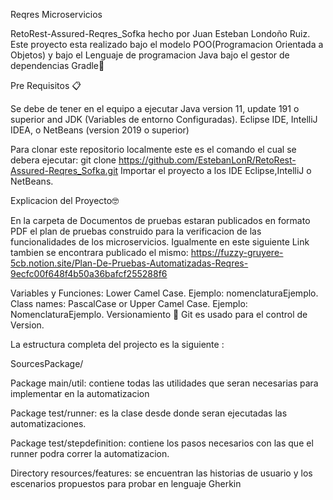 

Reqres Microservicios

RetoRest-Assured-Reqres_Sofka hecho por Juan Esteban Londoño Ruiz. Este proyecto esta realizado bajo el modelo POO(Programacion Orientada a Objetos) y bajo el Lenguaje de programacion Java bajo el gestor de dependencias Gradle🐘

Pre Requisitos 📋

Se debe de tener en el equipo a ejecutar Java version 11, update 191 o superior and JDK (Variables de entorno Configuradas). Eclipse IDE, IntelliJ IDEA, o NetBeans (version 2019 o superior)

Para clonar este repositorio localmente este es el comando el cual se debera ejecutar: git clone https://github.com/EstebanLonR/RetoRest-Assured-Reqres_Sofka.git Importar el proyecto a los IDE Eclipse,IntelliJ o NetBeans.

Explicacion del Proyecto🤓

En la carpeta de Documentos de pruebas estaran publicados en formato PDF el plan de pruebas construido para la verificacion de las funcionalidades de los microservicios. Igualmente en este siguiente Link tambien se encontrara publicado el mismo: https://fuzzy-gruyere-5cb.notion.site/Plan-De-Pruebas-Automatizadas-Reqres-9ecfc00f648f4b50a36bafcf255288f6

Variables y Funciones: Lower Camel Case. Ejemplo: nomenclaturaEjemplo. Class names: PascalCase or Upper Camel Case. Ejemplo: NomenclaturaEjemplo. Versionamiento 🔀 Git es usado para el control de Version.

La estructura completa del projecto es la siguiente :

SourcesPackage/


Package main/util: contiene todas las utilidades que seran necesarias para implementar en la automatizacion

Package test/runner: es la clase desde donde seran ejecutadas las automatizaciones.

Package test/stepdefinition: contiene los pasos necesarios con las que el runner podra correr la automatizacion.

Directory resources/features: se encuentran las historias de usuario y los escenarios propuestos para probar en lenguaje Gherkin

